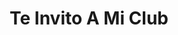 ---
title: "Te Invito A Mi Club"
url: /morelia/te-invito-a-mi-club/
shop: suplementos nutricionales
---